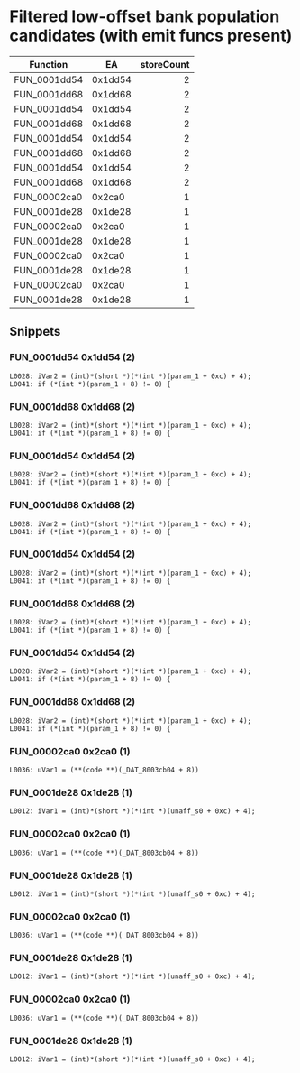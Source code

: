 # Filtered low-offset bank population candidates (with emit funcs present)

| Function | EA | storeCount |
|----------|----|----------:|
| FUN_0001dd54 | 0x1dd54 | 2 |
| FUN_0001dd68 | 0x1dd68 | 2 |
| FUN_0001dd54 | 0x1dd54 | 2 |
| FUN_0001dd68 | 0x1dd68 | 2 |
| FUN_0001dd54 | 0x1dd54 | 2 |
| FUN_0001dd68 | 0x1dd68 | 2 |
| FUN_0001dd54 | 0x1dd54 | 2 |
| FUN_0001dd68 | 0x1dd68 | 2 |
| FUN_00002ca0 | 0x2ca0 | 1 |
| FUN_0001de28 | 0x1de28 | 1 |
| FUN_00002ca0 | 0x2ca0 | 1 |
| FUN_0001de28 | 0x1de28 | 1 |
| FUN_00002ca0 | 0x2ca0 | 1 |
| FUN_0001de28 | 0x1de28 | 1 |
| FUN_00002ca0 | 0x2ca0 | 1 |
| FUN_0001de28 | 0x1de28 | 1 |

## Snippets

### FUN_0001dd54 0x1dd54 (2)

````
L0028: iVar2 = (int)*(short *)(*(int *)(param_1 + 0xc) + 4);
L0041: if (*(int *)(param_1 + 8) != 0) {
````

### FUN_0001dd68 0x1dd68 (2)

````
L0028: iVar2 = (int)*(short *)(*(int *)(param_1 + 0xc) + 4);
L0041: if (*(int *)(param_1 + 8) != 0) {
````

### FUN_0001dd54 0x1dd54 (2)

````
L0028: iVar2 = (int)*(short *)(*(int *)(param_1 + 0xc) + 4);
L0041: if (*(int *)(param_1 + 8) != 0) {
````

### FUN_0001dd68 0x1dd68 (2)

````
L0028: iVar2 = (int)*(short *)(*(int *)(param_1 + 0xc) + 4);
L0041: if (*(int *)(param_1 + 8) != 0) {
````

### FUN_0001dd54 0x1dd54 (2)

````
L0028: iVar2 = (int)*(short *)(*(int *)(param_1 + 0xc) + 4);
L0041: if (*(int *)(param_1 + 8) != 0) {
````

### FUN_0001dd68 0x1dd68 (2)

````
L0028: iVar2 = (int)*(short *)(*(int *)(param_1 + 0xc) + 4);
L0041: if (*(int *)(param_1 + 8) != 0) {
````

### FUN_0001dd54 0x1dd54 (2)

````
L0028: iVar2 = (int)*(short *)(*(int *)(param_1 + 0xc) + 4);
L0041: if (*(int *)(param_1 + 8) != 0) {
````

### FUN_0001dd68 0x1dd68 (2)

````
L0028: iVar2 = (int)*(short *)(*(int *)(param_1 + 0xc) + 4);
L0041: if (*(int *)(param_1 + 8) != 0) {
````

### FUN_00002ca0 0x2ca0 (1)

````
L0036: uVar1 = (**(code **)(_DAT_8003cb04 + 8))
````

### FUN_0001de28 0x1de28 (1)

````
L0012: iVar1 = (int)*(short *)(*(int *)(unaff_s0 + 0xc) + 4);
````

### FUN_00002ca0 0x2ca0 (1)

````
L0036: uVar1 = (**(code **)(_DAT_8003cb04 + 8))
````

### FUN_0001de28 0x1de28 (1)

````
L0012: iVar1 = (int)*(short *)(*(int *)(unaff_s0 + 0xc) + 4);
````

### FUN_00002ca0 0x2ca0 (1)

````
L0036: uVar1 = (**(code **)(_DAT_8003cb04 + 8))
````

### FUN_0001de28 0x1de28 (1)

````
L0012: iVar1 = (int)*(short *)(*(int *)(unaff_s0 + 0xc) + 4);
````

### FUN_00002ca0 0x2ca0 (1)

````
L0036: uVar1 = (**(code **)(_DAT_8003cb04 + 8))
````

### FUN_0001de28 0x1de28 (1)

````
L0012: iVar1 = (int)*(short *)(*(int *)(unaff_s0 + 0xc) + 4);
````

